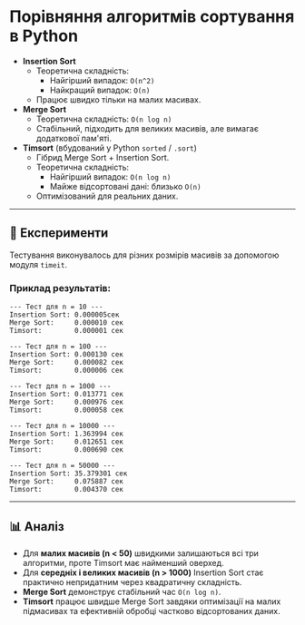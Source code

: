 # Порівняння алгоритмів сортування в Python

- **Insertion Sort**
  - Теоретична складність:
    - Найгірший випадок: `O(n^2)`
    - Найкращий випадок: `O(n)`
  - Працює швидко тільки на малих масивах.
- **Merge Sort**
  - Теоретична складність: `O(n log n)`
  - Стабільний, підходить для великих масивів, але вимагає
    додаткової пам'яті.
- **Timsort** (вбудований у Python `sorted` / `.sort`)
  - Гібрид Merge Sort + Insertion Sort.
  - Теоретична складність:
    - Найгірший випадок: `O(n log n)`
    - Майже відсортовані дані: близько `O(n)`
  - Оптимізований для реальних даних.

---

## 🧪 Експерименти

Тестування виконувалось для різних розмірів масивів за допомогою модуля
`timeit`.

### Приклад результатів:

    --- Тест для n = 10 ---
    Insertion Sort: 0.000005сек
    Merge Sort:     0.000010 сек
    Timsort:        0.000001 сек

    --- Тест для n = 100 ---
    Insertion Sort: 0.000130 сек
    Merge Sort:     0.000082 сек
    Timsort:        0.000006 сек

    --- Тест для n = 1000 ---
    Insertion Sort: 0.013771 сек
    Merge Sort:     0.000976 сек
    Timsort:        0.000058 сек

    --- Тест для n = 10000 ---
    Insertion Sort: 1.363994 сек
    Merge Sort:     0.012651 сек
    Timsort:        0.000690 сек

    --- Тест для n = 50000 ---
    Insertion Sort: 35.379301 сек
    Merge Sort:     0.075887 сек
    Timsort:        0.004370 сек

---

## 📊 Аналіз

- Для **малих масивів (n \< 50)** швидкими залишаються всі три
  алгоритми, проте Timsort має найменший оверхед.
- Для **середніх і великих масивів (n \> 1000)** Insertion Sort стає
  практично непридатним через квадратичну складність.
- **Merge Sort** демонструє стабільний час `O(n log n)`.
- **Timsort** працює швидше Merge Sort завдяки оптимізації на малих
  підмасивах та ефективній обробці частково відсортованих даних.
